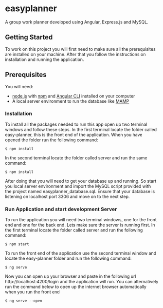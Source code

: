 # easyplanner

A group work planner developed using Angular, Express.js and MySQL.


## Getting Started
To work on this project you will first need to make sure all the prerequisites are installed on your machine. After that you follow the instructions on installation and running the application. 

## Prerequisites
You will need: 
- [node.js](https://nodejs.org/en/) with [npm](https://www.npmjs.com/get-npm) and [Angular CLI](https://cli.angular.io/) installed on your computer
- A local server environment to run the database like [MAMP](https://www.mamp.info/en/)


### Installation
To install all the packages needed to run this app open up two terminal windows and follow these steps. 
In the first terminal locate the folder called easy-planner, this is the front end of the application.
When you have opened the folder run the following command: 
```SH
$ npm install
```

In the second terminal locate the folder called server and run the same command: 
```SH
$ npm install
```

After doing that you will need to get your database up and running. So start you local server environment and import the MySQL script provided with the project named easyplanner_database.sql. Ensure that your database is listening on localhost port 3306 and move on to the next step. 


### Run Application and start development Server
To run the application you will need two terminal windows, one for the front end and one for the back end. 
Lets make sure the server is running first. In the first terminal locate the folder called server and run the following command: 
```SH
$ npm start
```

To run the front end of the application use the second terminal window and locate the easy-planner folder and run the following command:
```SH
$ ng serve 
```

Now you can open up your browser and paste in the following url http://localhost:4200/login and the application will run. You can alternatively run the command below to open up the internet browser automatically when you run the front end
```SH
$ ng serve --open
```


